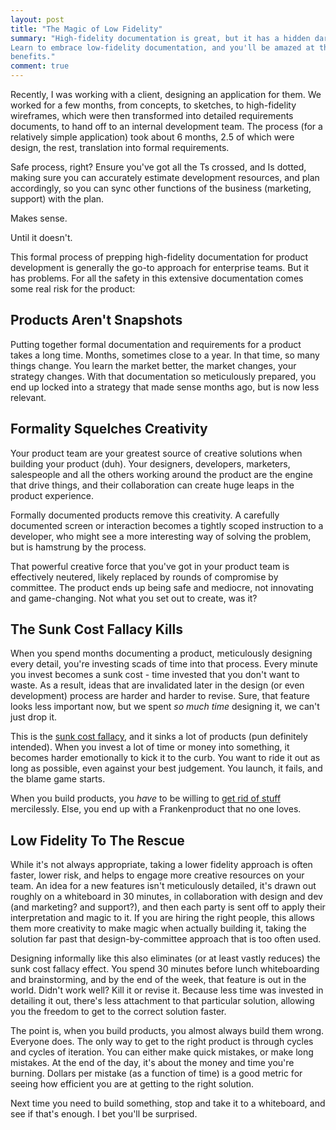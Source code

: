```yaml
---
layout: post
title: "The Magic of Low Fidelity"
summary: "High-fidelity documentation is great, but it has a hidden dark side.
Learn to embrace low-fidelity documentation, and you'll be amazed at the
benefits."
comment: true
---
```


Recently, I was working with a client, designing an application for them. We
worked for a few months, from concepts, to sketches, to high-fidelity
wireframes, which were then transformed into detailed requirements documents, to
hand off to an internal development team. The process (for a relatively simple
application) took about 6 months, 2.5 of which were design, the rest,
translation into formal requirements. 

Safe process, right? Ensure you've got all the Ts crossed, and Is dotted, making
sure you can accurately estimate development resources, and plan accordingly, so
you can sync other functions of the business (marketing, support) with the plan.

Makes sense.

Until it doesn't. 

This formal process of prepping high-fidelity documentation for product
development is generally the go-to approach for enterprise teams. But it has
problems. For all the safety in this extensive documentation comes some real
risk for the product:

## Products Aren't Snapshots

Putting together formal documentation and requirements for a product takes a
long time. Months, sometimes close to a year. In that time, so many things
change. You learn the market better, the market changes, your strategy changes.
With that documentation so meticulously prepared, you end up locked into a
strategy that made sense months ago, but is now less relevant. 

## Formality Squelches Creativity

Your product team are your greatest source of creative solutions when building
your product (duh). Your designers, developers, marketers, salespeople and all
the others working around the product are the engine that drive things, and
their collaboration can create huge leaps in the product experience. 

Formally documented products remove this creativity. A carefully documented
screen or interaction becomes a tightly scoped instruction to a developer, who
might see a more interesting way of solving the problem, but is hamstrung by the
process. 

That powerful creative force that you've got in your product team is effectively
neutered, likely replaced by rounds of compromise by committee. The product ends
up being safe and mediocre, not innovating and game-changing. Not what you set
out to create, was it?

## The Sunk Cost Fallacy Kills

When you spend months documenting a product, meticulously designing every
detail, you're investing scads of time into that process. Every minute you
invest becomes a sunk cost - time invested that you don't want to waste. As a
result, ideas that are invalidated later in the design (or even development)
process are harder and harder to revise. Sure, that feature looks less important
now, but we spent _so much time_ designing it, we can't just drop it. 

This is the [sunk cost fallacy][sunkcost], and it sinks a lot of products (pun
definitely intended). When you invest a lot of time or money into something, it
becomes harder emotionally to kick it to the curb. You want to ride it out as
long as possible, even against your best judgement. You launch, it fails, and
the blame game starts.

When you build products, you _have_ to be willing to [get rid of
stuff][killfeatures] mercilessly. Else, you end up with a Frankenproduct that no
one loves. 

## Low Fidelity To The Rescue

While it's not always appropriate, taking a lower fidelity approach is often
faster, lower risk, and helps to engage more creative resources on your team. An
idea for a new features isn't meticulously detailed, it's drawn out roughly on a
whiteboard in 30 minutes, in collaboration with design and dev (and marketing?
and support?), and then each party is sent off to apply their interpretation and
magic to it. If you are hiring the right people, this allows them more
creativity to make magic when actually building it, taking the solution far past
that design-by-committee approach that is too often used.

Designing informally like this also eliminates (or at least vastly reduces) the
sunk cost fallacy effect. You spend 30 minutes before lunch whiteboarding and
brainstorming, and by the end of the week, that feature is out in the world.
Didn't work well? Kill it or revise it. Because less time was invested in
detailing it out, there's less attachment to that particular solution, allowing
you the freedom to get to the correct solution faster. 

The point is, when you build products, you almost always build them wrong.
Everyone does. The only way to get to the right product is through cycles and
cycles of iteration. You can either make quick mistakes, or make long mistakes.
At the end of the day, it's about the money and time you're burning. Dollars per
mistake (as a function of time) is a good metric for seeing how efficient you
are at getting to the right solution.

Next time you need to build something, stop and take it to a whiteboard, and see
if that's enough. I bet you'll be surprised. 

[sunkcost]: https://youarenotsosmart.com/2011/03/25/the-sunk-cost-fallacy/
[killfeatures]: https://www.crowdsync.io/blog/2017/09/28/how-to-know-what-features-to-kill/
